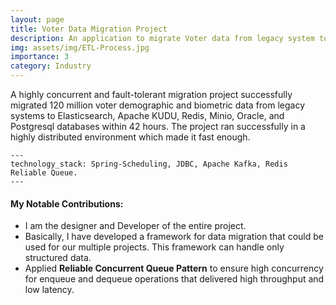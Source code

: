 ```yaml
---
layout: page
title: Voter Data Migration Project
description: An application to migrate Voter data from legacy system to multiple SQL and NoSQL databases.
img: assets/img/ETL-Process.jpg
importance: 3
category: Industry
---
```


A highly concurrent and fault-tolerant migration project successfully migrated 120 million voter demographic and biometric data from legacy systems to Elasticsearch, Apache KUDU, Redis, Minio, Oracle, and Postgresql databases within 42 hours. The project ran successfully in a highly distributed environment which made it fast enough.

    ---
    technology_stack: Spring‑Scheduling, JDBC, Apache Kafka, Redis Reliable Queue.
    ---

<h4 class="post-title">My Notable Contributions:</h4>
<div class="row">
 <ul>
<li>I am the designer and Developer of the entire project.</li>
<li>Basically, I have developed a framework for data migration that could be used for our multiple projects. This framework can handle only structured data.</li>
<li>Applied <b>Reliable Concurrent Queue Pattern</b> to ensure high concurrency for enqueue and dequeue operations that delivered high throughput and low latency.</li>
</ul>
</div>